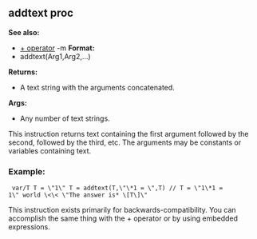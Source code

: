## addtext proc
**See also:**
*   [+ operator](/ref/operator/+.md) -m<!-- -->
**Format:**
*   addtext(Arg1,Arg2,\...)
<!-- -->
**Returns:**
*   A text string with the arguments concatenated.
<!-- -->
**Args:**
*   Any number of text strings.


This instruction returns text containing the first argument
followed by the second, followed by the third, etc. The arguments may be
constants or variables containing text.
### Example:

```
 var/T T = \"1\" T = addtext(T,\"\*1 = \",T) // T = \"1\*1 =
1\" world \<\< \"The answer is* \[T\]\" 
```
 

This
instruction exists primarily for backwards-compatibility. You can
accomplish the same thing with the + operator or by using embedded
expressions.